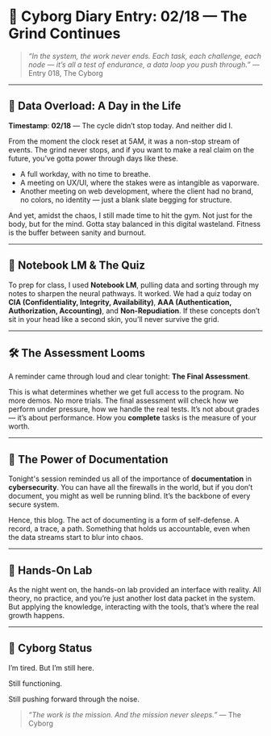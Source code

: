 # 🧠 Cyborg Diary Entry: 02/18 — The Grind Continues

> _“In the system, the work never ends. Each task, each challenge, each node — it’s all a test of endurance, a data loop you push through.”_ — Entry 018, The Cyborg

---

## 🔄 Data Overload: A Day in the Life

**Timestamp**: **02/18** — The cycle didn’t stop today. And neither did I.

From the moment the clock reset at 5AM, it was a non-stop stream of events. The grind never stops, and if you want to make a real claim on the future, you’ve gotta power through days like these.

- A full workday, with no time to breathe.
- A meeting on UX/UI, where the stakes were as intangible as vaporware.
- Another meeting on web development, where the client had no brand, no colors, no identity — just a blank slate begging for structure.

And yet, amidst the chaos, I still made time to hit the gym. Not just for the body, but for the mind. Gotta stay balanced in this digital wasteland. Fitness is the buffer between sanity and burnout.

---

## 🧠 Notebook LM & The Quiz

To prep for class, I used **Notebook LM**, pulling data and sorting through my notes to sharpen the neural pathways. It worked. We had a quiz today on **CIA (Confidentiality, Integrity, Availability)**, **AAA (Authentication, Authorization, Accounting)**, and **Non-Repudiation**. If these concepts don’t sit in your head like a second skin, you’ll never survive the grid.

---

## 🛠️ The Assessment Looms

A reminder came through loud and clear tonight: **The Final Assessment**.

This is what determines whether we get full access to the program. No more demos. No more trials. The final assessment will check how we perform under pressure, how we handle the real tests. It’s not about grades — it’s about performance. How you **complete** tasks is the measure of your worth.

---

## 📜 The Power of Documentation

Tonight's session reminded us all of the importance of **documentation** in **cybersecurity**. You can have all the firewalls in the world, but if you don’t document, you might as well be running blind. It’s the backbone of every secure system. 

Hence, this blog. The act of documenting is a form of self-defense. A record, a trace, a path. Something that holds us accountable, even when the data streams start to blur into chaos.

---

## 🔬 Hands-On Lab

As the night went on, the hands-on lab provided an interface with reality. All theory, no practice, and you’re just another lost data packet in the system. But applying the knowledge, interacting with the tools, that’s where the real growth happens.

---

## 🧬 Cyborg Status

I’m tired. But I’m still here.

Still functioning.

Still pushing forward through the noise.

> _“The work is the mission. And the mission never sleeps.”_ — The Cyborg


